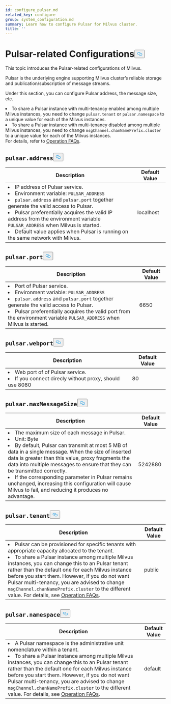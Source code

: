 ```yaml
---
id: configure_pulsar.md
related_key: configure
group: system_configuration.md
summary: Learn how to configure Pulsar for Milvus cluster.
title: ''
---
```

<h1 id="Pulsar-related-Configurations" class="common-anchor-header">Pulsar-related Configurations<button data-href="#Pulsar-related-Configurations" class="anchor-icon" translate="no">
      <svg translate="no"
        aria-hidden="true"
        focusable="false"
        height="20"
        version="1.1"
        viewBox="0 0 16 16"
        width="16"
      >
        <path
          fill="#0092E4"
          fill-rule="evenodd"
          d="M4 9h1v1H4c-1.5 0-3-1.69-3-3.5S2.55 3 4 3h4c1.45 0 3 1.69 3 3.5 0 1.41-.91 2.72-2 3.25V8.59c.58-.45 1-1.27 1-2.09C10 5.22 8.98 4 8 4H4c-.98 0-2 1.22-2 2.5S3 9 4 9zm9-3h-1v1h1c1 0 2 1.22 2 2.5S13.98 12 13 12H9c-.98 0-2-1.22-2-2.5 0-.83.42-1.64 1-2.09V6.25c-1.09.53-2 1.84-2 3.25C6 11.31 7.55 13 9 13h4c1.45 0 3-1.69 3-3.5S14.5 6 13 6z"
        ></path>
      </svg>
    </button></h1><p>This topic introduces the Pulsar-related configurations of Milvus.</p>
<p>Pulsar is the underlying engine supporting Milvus cluster’s reliable storage and publication/subscription of message streams.</p>
<p>Under this section, you can configure Pulsar address, the message size, etc.</p>
<div class="alert note">
<li>To share a Pulsar instance with multi-tenancy enabled among multiple Milvus instances, you need to change <code translate="no">pulsar.tenant</code> or <code translate="no">pulsar.namespace</code> to a unique value for each of the Milvus instances. </li>
<li>To share a Pulsar instance with multi-tenancy disabled among multiple Milvus instances, you need to change <code translate="no">msgChannel.chanNamePrefix.cluster</code> to a unique value for each of the Milvus instances.</li>
For details, refer to <a href="/docs/zh/operational_faq.md#Can-I-share-a-Pulsar-instance-among-multiple-Milvus-instances">Operation FAQs</a>.
</div>
<h2 id="pulsaraddress" class="common-anchor-header"><code translate="no">pulsar.address</code><button data-href="#pulsaraddress" class="anchor-icon" translate="no">
      <svg translate="no"
        aria-hidden="true"
        focusable="false"
        height="20"
        version="1.1"
        viewBox="0 0 16 16"
        width="16"
      >
        <path
          fill="#0092E4"
          fill-rule="evenodd"
          d="M4 9h1v1H4c-1.5 0-3-1.69-3-3.5S2.55 3 4 3h4c1.45 0 3 1.69 3 3.5 0 1.41-.91 2.72-2 3.25V8.59c.58-.45 1-1.27 1-2.09C10 5.22 8.98 4 8 4H4c-.98 0-2 1.22-2 2.5S3 9 4 9zm9-3h-1v1h1c1 0 2 1.22 2 2.5S13.98 12 13 12H9c-.98 0-2-1.22-2-2.5 0-.83.42-1.64 1-2.09V6.25c-1.09.53-2 1.84-2 3.25C6 11.31 7.55 13 9 13h4c1.45 0 3-1.69 3-3.5S14.5 6 13 6z"
        ></path>
      </svg>
    </button></h2><table id="pulsar.address">
  <thead>
    <tr>
      <th class="width80">Description</th>
      <th class="width20">Default Value</th> 
    </tr>
  </thead>
  <tbody>
    <tr>
      <td>
        <li>IP address of Pulsar service.</li>
        <li>Environment variable: <code translate="no">PULSAR_ADDRESS</code></li>
        <li><code translate="no">pulsar.address</code> and <code translate="no">pulsar.port</code> together generate the valid access to Pulsar.</li>
        <li>Pulsar preferentially acquires the valid IP address from the environment variable <code translate="no">PULSAR_ADDRESS</code> when Milvus is started.</li>
        <li>Default value applies when Pulsar is running on the same network with Milvus.</li>
      </td>
      <td>localhost</td>
    </tr>
  </tbody>
</table>
<h2 id="pulsarport" class="common-anchor-header"><code translate="no">pulsar.port</code><button data-href="#pulsarport" class="anchor-icon" translate="no">
      <svg translate="no"
        aria-hidden="true"
        focusable="false"
        height="20"
        version="1.1"
        viewBox="0 0 16 16"
        width="16"
      >
        <path
          fill="#0092E4"
          fill-rule="evenodd"
          d="M4 9h1v1H4c-1.5 0-3-1.69-3-3.5S2.55 3 4 3h4c1.45 0 3 1.69 3 3.5 0 1.41-.91 2.72-2 3.25V8.59c.58-.45 1-1.27 1-2.09C10 5.22 8.98 4 8 4H4c-.98 0-2 1.22-2 2.5S3 9 4 9zm9-3h-1v1h1c1 0 2 1.22 2 2.5S13.98 12 13 12H9c-.98 0-2-1.22-2-2.5 0-.83.42-1.64 1-2.09V6.25c-1.09.53-2 1.84-2 3.25C6 11.31 7.55 13 9 13h4c1.45 0 3-1.69 3-3.5S14.5 6 13 6z"
        ></path>
      </svg>
    </button></h2><table id="pulsar.port">
  <thead>
    <tr>
      <th class="width80">Description</th>
      <th class="width20">Default Value</th> 
    </tr>
  </thead>
  <tbody>
    <tr>
      <td>
        <li>Port of Pulsar service.</li>
        <li>Environment variable: <code translate="no">PULSAR_ADDRESS</code></li>
        <li><code translate="no">pulsar.address</code> and <code translate="no">pulsar.port</code> together generate the valid access to Pulsar.</li>
        <li>Pulsar preferentially acquires the valid port from the environment variable <code translate="no">PULSAR_ADDRESS</code> when Milvus is started.</li>
      </td>
      <td>6650</td>
    </tr>
  </tbody>
</table>
<h2 id="pulsarwebport" class="common-anchor-header"><code translate="no">pulsar.webport</code><button data-href="#pulsarwebport" class="anchor-icon" translate="no">
      <svg translate="no"
        aria-hidden="true"
        focusable="false"
        height="20"
        version="1.1"
        viewBox="0 0 16 16"
        width="16"
      >
        <path
          fill="#0092E4"
          fill-rule="evenodd"
          d="M4 9h1v1H4c-1.5 0-3-1.69-3-3.5S2.55 3 4 3h4c1.45 0 3 1.69 3 3.5 0 1.41-.91 2.72-2 3.25V8.59c.58-.45 1-1.27 1-2.09C10 5.22 8.98 4 8 4H4c-.98 0-2 1.22-2 2.5S3 9 4 9zm9-3h-1v1h1c1 0 2 1.22 2 2.5S13.98 12 13 12H9c-.98 0-2-1.22-2-2.5 0-.83.42-1.64 1-2.09V6.25c-1.09.53-2 1.84-2 3.25C6 11.31 7.55 13 9 13h4c1.45 0 3-1.69 3-3.5S14.5 6 13 6z"
        ></path>
      </svg>
    </button></h2><table id="pulsar.webport">
  <thead>
    <tr>
      <th class="width80">Description</th>
      <th class="width20">Default Value</th> 
    </tr>
  </thead>
  <tbody>
    <tr>
      <td>
        <li>Web port of of Pulsar service. </li>
        <li>If you connect direcly without proxy, should use 8080</li>
      </td>
      <td>80</td>
    </tr>
  </tbody>
</table>
<h2 id="pulsarmaxMessageSize" class="common-anchor-header"><code translate="no">pulsar.maxMessageSize</code><button data-href="#pulsarmaxMessageSize" class="anchor-icon" translate="no">
      <svg translate="no"
        aria-hidden="true"
        focusable="false"
        height="20"
        version="1.1"
        viewBox="0 0 16 16"
        width="16"
      >
        <path
          fill="#0092E4"
          fill-rule="evenodd"
          d="M4 9h1v1H4c-1.5 0-3-1.69-3-3.5S2.55 3 4 3h4c1.45 0 3 1.69 3 3.5 0 1.41-.91 2.72-2 3.25V8.59c.58-.45 1-1.27 1-2.09C10 5.22 8.98 4 8 4H4c-.98 0-2 1.22-2 2.5S3 9 4 9zm9-3h-1v1h1c1 0 2 1.22 2 2.5S13.98 12 13 12H9c-.98 0-2-1.22-2-2.5 0-.83.42-1.64 1-2.09V6.25c-1.09.53-2 1.84-2 3.25C6 11.31 7.55 13 9 13h4c1.45 0 3-1.69 3-3.5S14.5 6 13 6z"
        ></path>
      </svg>
    </button></h2><table id="pulsar.maxMessageSize">
  <thead>
    <tr>
      <th class="width80">Description</th>
      <th class="width20">Default Value</th> 
    </tr>
  </thead>
  <tbody>
    <tr>
      <td>
        <li>The maximum size of each message in Pulsar.</li>
        <li>Unit: Byte</li>
        <li>By default, Pulsar can transmit at most 5 MB of data in a single message. When the size of inserted data is greater than this value, proxy fragments the data into multiple messages to ensure that they can be transmitted correctly.</li>
        <li>If the corresponding parameter in Pulsar remains unchanged, increasing this configuration will cause Milvus to fail, and reducing it produces no advantage.</li>
      </td>
      <td>5242880</td>
    </tr>
  </tbody>
</table>
<h2 id="pulsartenant" class="common-anchor-header"><code translate="no">pulsar.tenant</code><button data-href="#pulsartenant" class="anchor-icon" translate="no">
      <svg translate="no"
        aria-hidden="true"
        focusable="false"
        height="20"
        version="1.1"
        viewBox="0 0 16 16"
        width="16"
      >
        <path
          fill="#0092E4"
          fill-rule="evenodd"
          d="M4 9h1v1H4c-1.5 0-3-1.69-3-3.5S2.55 3 4 3h4c1.45 0 3 1.69 3 3.5 0 1.41-.91 2.72-2 3.25V8.59c.58-.45 1-1.27 1-2.09C10 5.22 8.98 4 8 4H4c-.98 0-2 1.22-2 2.5S3 9 4 9zm9-3h-1v1h1c1 0 2 1.22 2 2.5S13.98 12 13 12H9c-.98 0-2-1.22-2-2.5 0-.83.42-1.64 1-2.09V6.25c-1.09.53-2 1.84-2 3.25C6 11.31 7.55 13 9 13h4c1.45 0 3-1.69 3-3.5S14.5 6 13 6z"
        ></path>
      </svg>
    </button></h2><table id="pulsar.tenant">
  <thead>
    <tr>
      <th class="width80">Description</th>
      <th class="width20">Default Value</th> 
    </tr>
  </thead>
  <tbody>
    <tr>
      <td>
        <li>Pulsar can be provisioned for specific tenants with appropriate capacity allocated to the tenant.</li>
        <li>To share a Pulsar instance among multiple Milvus instances, you can change this to an Pulsar tenant rather than the default one for each Milvus instance before you start them. However, if you do not want Pulsar multi-tenancy, you are advised to change <code translate="no">msgChannel.chanNamePrefix.cluster</code> to the different value. For details, see <a href="/docs/zh/operational_faq.md#Can-I-share-a-Pulsar-instance-among-multiple-Milvus-instances">Operation FAQs</a>.</li>
      </td>
      <td>public</td>
    </tr>
  </tbody>
</table>
<h2 id="pulsarnamespace" class="common-anchor-header"><code translate="no">pulsar.namespace</code><button data-href="#pulsarnamespace" class="anchor-icon" translate="no">
      <svg translate="no"
        aria-hidden="true"
        focusable="false"
        height="20"
        version="1.1"
        viewBox="0 0 16 16"
        width="16"
      >
        <path
          fill="#0092E4"
          fill-rule="evenodd"
          d="M4 9h1v1H4c-1.5 0-3-1.69-3-3.5S2.55 3 4 3h4c1.45 0 3 1.69 3 3.5 0 1.41-.91 2.72-2 3.25V8.59c.58-.45 1-1.27 1-2.09C10 5.22 8.98 4 8 4H4c-.98 0-2 1.22-2 2.5S3 9 4 9zm9-3h-1v1h1c1 0 2 1.22 2 2.5S13.98 12 13 12H9c-.98 0-2-1.22-2-2.5 0-.83.42-1.64 1-2.09V6.25c-1.09.53-2 1.84-2 3.25C6 11.31 7.55 13 9 13h4c1.45 0 3-1.69 3-3.5S14.5 6 13 6z"
        ></path>
      </svg>
    </button></h2><table id="pulsar.namespace">
  <thead>
    <tr>
      <th class="width80">Description</th>
      <th class="width20">Default Value</th> 
    </tr>
  </thead>
  <tbody>
    <tr>
      <td>
        <li>A Pulsar namespace is the administrative unit nomenclature within a tenant.</li>
        <li>To share a Pulsar instance among multiple Milvus instances, you can change this to an Pulsar tenant rather than the default one for each Milvus instance before you start them. However, if you do not want Pulsar multi-tenancy, you are advised to change <code translate="no">msgChannel.chanNamePrefix.cluster</code> to the different value. For details, see <a href="/docs/zh/operational_faq.md#Can-I-share-a-Pulsar-instance-among-multiple-Milvus-instances">Operation FAQs</a>.</li>
      </td>
      <td>default</td>
    </tr>
  </tbody>
</table>
